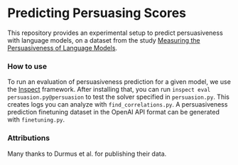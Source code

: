 # Predicting Persuasing Scores

This repository provides an experimental setup to predict persuasiveness with language models, on a dataset from the study [Measuring the Persuasiveness of Language Models](https://www.anthropic.com/news/measuring-model-persuasiveness).

### How to use
To run an evaluation of persuasiveness prediction for a given model, we use the [Inspect](https://inspect.ai-safety-institute.org.uk) framework. After installing that, you can run `inspect eval persuasion.py@persuasion` to test the solver specified in `persuasion.py`. This creates logs you can analyze with `find_correlations.py`. A persuasiveness prediction finetuning dataset in the OpenAI API format can be generated with `finetuning.py`.

### Attributions
Many thanks to Durmus et al. for publishing their data.
